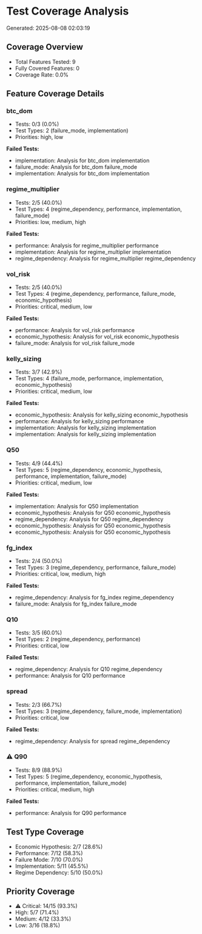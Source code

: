 # Test Coverage Analysis
Generated: 2025-08-08 02:03:19

## Coverage Overview
- Total Features Tested: 9
- Fully Covered Features: 0
- Coverage Rate: 0.0%

## Feature Coverage Details
### btc_dom
- Tests: 0/3 (0.0%)
- Test Types: 2 (failure_mode, implementation)
- Priorities: high, low

**Failed Tests:**
- implementation: Analysis for btc_dom implementation
- failure_mode: Analysis for btc_dom failure_mode
- implementation: Analysis for btc_dom implementation

### regime_multiplier
- Tests: 2/5 (40.0%)
- Test Types: 4 (regime_dependency, performance, implementation, failure_mode)
- Priorities: low, medium, high

**Failed Tests:**
- performance: Analysis for regime_multiplier performance
- implementation: Analysis for regime_multiplier implementation
- regime_dependency: Analysis for regime_multiplier regime_dependency

### vol_risk
- Tests: 2/5 (40.0%)
- Test Types: 4 (regime_dependency, performance, failure_mode, economic_hypothesis)
- Priorities: critical, medium, low

**Failed Tests:**
- performance: Analysis for vol_risk performance
- economic_hypothesis: Analysis for vol_risk economic_hypothesis
- failure_mode: Analysis for vol_risk failure_mode

### kelly_sizing
- Tests: 3/7 (42.9%)
- Test Types: 4 (failure_mode, performance, implementation, economic_hypothesis)
- Priorities: critical, medium, low

**Failed Tests:**
- economic_hypothesis: Analysis for kelly_sizing economic_hypothesis
- performance: Analysis for kelly_sizing performance
- implementation: Analysis for kelly_sizing implementation
- implementation: Analysis for kelly_sizing implementation

### Q50
- Tests: 4/9 (44.4%)
- Test Types: 5 (regime_dependency, economic_hypothesis, performance, implementation, failure_mode)
- Priorities: critical, medium, low

**Failed Tests:**
- implementation: Analysis for Q50 implementation
- economic_hypothesis: Analysis for Q50 economic_hypothesis
- regime_dependency: Analysis for Q50 regime_dependency
- economic_hypothesis: Analysis for Q50 economic_hypothesis
- economic_hypothesis: Analysis for Q50 economic_hypothesis

### fg_index
- Tests: 2/4 (50.0%)
- Test Types: 3 (regime_dependency, performance, failure_mode)
- Priorities: critical, low, medium, high

**Failed Tests:**
- regime_dependency: Analysis for fg_index regime_dependency
- failure_mode: Analysis for fg_index failure_mode

### Q10
- Tests: 3/5 (60.0%)
- Test Types: 2 (regime_dependency, performance)
- Priorities: critical, low

**Failed Tests:**
- regime_dependency: Analysis for Q10 regime_dependency
- performance: Analysis for Q10 performance

### spread
- Tests: 2/3 (66.7%)
- Test Types: 3 (regime_dependency, failure_mode, implementation)
- Priorities: critical, low

**Failed Tests:**
- regime_dependency: Analysis for spread regime_dependency

### ⚠️ Q90
- Tests: 8/9 (88.9%)
- Test Types: 5 (regime_dependency, economic_hypothesis, performance, implementation, failure_mode)
- Priorities: critical, medium, high

**Failed Tests:**
- performance: Analysis for Q90 performance

## Test Type Coverage

- Economic Hypothesis: 2/7 (28.6%)
- Performance: 7/12 (58.3%)
- Failure Mode: 7/10 (70.0%)
- Implementation: 5/11 (45.5%)
- Regime Dependency: 5/10 (50.0%)

## Priority Coverage

- ⚠️ Critical: 14/15 (93.3%)
- High: 5/7 (71.4%)
- Medium: 4/12 (33.3%)
- Low: 3/16 (18.8%)
